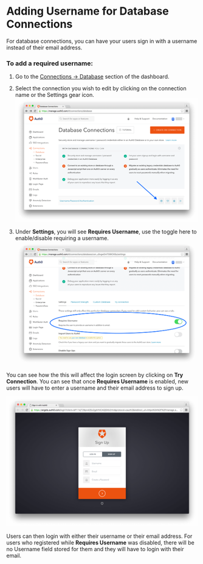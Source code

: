 # Adding Username for Database Connections

For database connections, you can have your users sign in with a username instead of their email address.

### To add a required username:

1. Go to the [Connections -> Database](${uiURL}/#/connections/database) section of the dashboard.

1. Select the connection you wish to edit by clicking on the connection name or the Settings gear icon.  
![](/media/articles/connections/database/db-connections-page.png)

1. Under **Settings**, you will see **Requires Username**, use the toggle here to enable/disable requiring a username.  
![](/media/articles/connections/database/requires-username-toggle.png)

You can see how the this will affect the login screen by clicking on **Try Connection**. You can see that once **Requires Username** is enabled, new users will have to enter a username and their email address to sign up. 

![](/media/articles/connections/database/username-lock.png)

Users can then login with either their username or their email address. For users who registered while **Requires Username** was disabled, there will be no Username field stored for them and they will have to login with their email.
